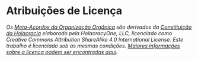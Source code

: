 # Atribuições de Licença

_Os_ [_Meta-Acordos da Organização Orgânica_](meta-acordos.md) _são derivados da_ [_Constituição da Holacracia_](https://holacracy.com/constitution) _elaborado pela HolacracyOne, LLC, licenciado como Creative Commons Attribution ShareAlike 4.0 International License. Este trabalho é licenciado sob as mesmas condições._ [_Maiores informações sobre a licença podem ser encontradas aqui_](license.md)_._

